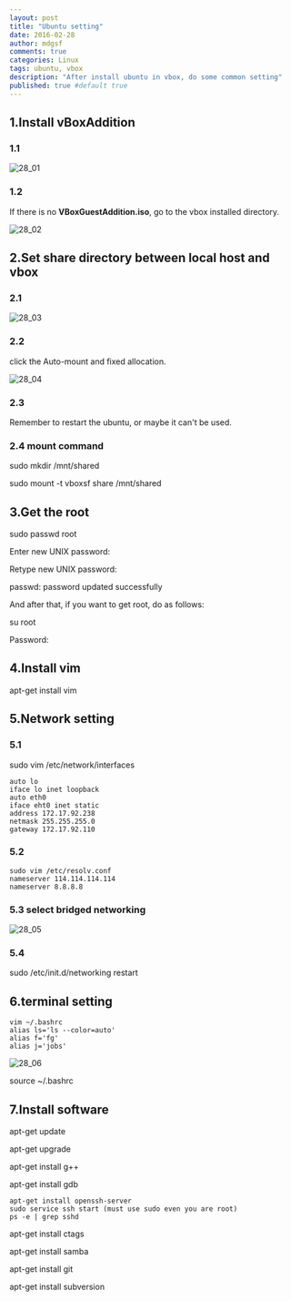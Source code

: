 ```yaml
---
layout: post
title: "Ubuntu setting"
date: 2016-02-28
author: mdgsf
comments: true
categories: Linux
tags: ubuntu, vbox
description: "After install ubuntu in vbox, do some common setting"
published: true #default true
---
```



## 1.Install vBoxAddition 

### 1.1

<img src="{{ site.url }}/images/201602/28_01.jpg" alt="28_01" />

### 1.2 

If there is no **VBoxGuestAddition.iso**, go to the vbox installed directory.

<img src="{{ site.url }}/images/201602/28_02.jpg" alt="28_02" />


## 2.Set share directory between local host and vbox

### 2.1

<img src="{{ site.url }}/images/201602/28_03.png" alt="28_03" />

### 2.2 

click the Auto-mount and fixed allocation.

<img src="{{ site.url }}/images/201602/28_04.png" alt="28_04" />

### 2.3

Remember to restart the ubuntu, or maybe it can't be used.

### 2.4 mount command

sudo mkdir /mnt/shared

sudo mount -t vboxsf share /mnt/shared



## 3.Get the root 

sudo passwd root

Enter new UNIX password: 

Retype new UNIX password:

passwd: password updated successfully

And after that, if you want to get root, do as follows:

su root

Password:


## 4.Install vim
apt-get install vim


## 5.Network setting

### 5.1

sudo vim /etc/network/interfaces

```
auto lo 
iface lo inet loopback
auto eth0
iface eht0 inet static
address 172.17.92.238
netmask 255.255.255.0
gateway 172.17.92.110
```

### 5.2

```
sudo vim /etc/resolv.conf
nameserver 114.114.114.114
nameserver 8.8.8.8
```

### 5.3 select bridged networking

<img src="{{ site.url }}/images/201602/28_05.jpg" alt="28_05" />

### 5.4 

sudo /etc/init.d/networking restart


## 6.terminal setting

```
vim ~/.bashrc
alias ls='ls --color=auto'
alias f='fg'
alias j='jobs'
```

<img src="{{ site.url }}/images/201602/28_06.png" alt="28_06" />

source ~/.bashrc


## 7.Install software

apt-get update

apt-get upgrade

apt-get install g++

apt-get install gdb

```
apt-get install openssh-server
sudo service ssh start (must use sudo even you are root)
ps -e | grep sshd
```

apt-get install ctags

apt-get install samba

apt-get install git

apt-get install subversion


